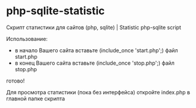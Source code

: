 # php-sqlite-statistic
Скрипт статистики для сайтов (php, sqlite) | Statistic php-sqlite script

Использование:
- в начало Вашего сайта вставьте (include_once 'start.php';) файл start.php
- в конец Вашего сайта вставьте (include_once 'stop.php';) файл stop.php

готово!

Для просмотра статистики (пока без интерфейса) откройте index.php в главной папке скрипта

